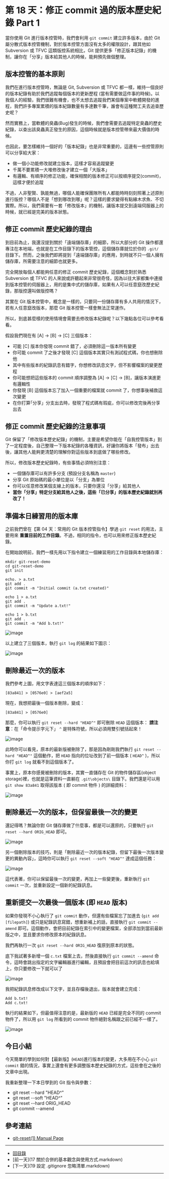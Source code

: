 第 18 天：修正 commit 過的版本歷史紀錄 Part 1
=============================================================

當你使用 Git 進行版本控管時，我們會利用 `git commit` 建立許多版本，由於 Git 屬分散式版本控管機制，對於版本控管方面沒有太多的權限設計，跟其他如 Subversion 或 TFVC 這類版控系統相比，Git 提供更多「修正版本記錄」的機制，讓你在「分享」版本給其他人的時候，能夠預先做個整理。

版本控管的基本原則
-------------------

我們在進行版本控管時，無論是 Git, Subversion 或 TFVC 都一樣，維持一個良好的版本紀錄有助於我們追蹤每個版本的更新歷程 (當有需要做這件事的時候)。以我個人的經驗，我們很難有機會，也不太想去追蹤我們某個專案中軟體開發的進程，我們許多專案累積的版本紀錄數量有多達數千筆，誰會有這種閒工夫去追查歷史呢？

然而實務上，當軟體的臭蟲(Bug)發生的時候，我們會需要去追蹤特定臭蟲的歷史紀錄，以查出該臭蟲真正發生的原因，這個時候就是版本控管帶來最大價值的時候。

也因此，要怎樣維持一個好的「版本紀錄」也是非常重要的，這邊有一些控管原則可以分享給大家：

* 做一個小功能修改就建立版本，這樣才容易追蹤變更
* 千萬不要累積一大堆修改後才建立一個「大版本」
* 有邏輯、有順序的修正功能，確保相關的版本修正可以按順序提交(commit)，這樣才便於追蹤

不過，人非聖賢、孰能無過，哪個人能確保團隊所有人都能時時刻刻照著上述原則進行版控？哪個人不是「想到哪改到哪」呢？這樣的要求變得有點緣木求魚、不切實際。所以，我們需要有一套「修改版本」的機制，讓版本提交到遠端伺服器上的時候，就已經是完美的版本狀態。


修正 commit 歷史紀錄的理由
---------------------------

到目前為止，我還沒提到關於「遠端儲存庫」的細節，所以大部分的 Git 操作都還專注在本地端，也就是在工作目錄下的版本管控，這個儲存庫就位於你的 `.git/` 目錄下。然而，之後我們即將提到「遠端儲存庫」的應用，到時就不只一個人擁有儲存庫，所需要注意的細節也就更多。

完全開放每個人都能夠任意的修正 commit 歷史紀錄，這個概念對於熟悉 Subversion 或 TFVC 的人來說或許聽起來非常很奇怪，因為以往大家都集中連接到版本控管的伺服器上，用的是集中式的儲存庫，如果有人可以任意竄改歷史紀錄，那版控還叫做版控嗎？

其實在 Git 版本控管中，概念是一樣的，只要同一份儲存庫有多人共用的情況下，若有人任意竄改版本，那麼 Git 版本控管一樣會無法正常運作。

所以，到底甚麼樣的使用情境會需要去修改版本紀錄呢？以下幾點各位可以參考看看。

假設我們現在有 [A] -> [B] -> [C] 三個版本：

* 可能 [C] 版本你發現 commit 錯了，必須刪除這一版本所有變更
* 你可能 commit 了之後才發現 [C] 這個版本其實只有測試程式碼，你也想刪除他
* 其中有些版本的紀錄訊息有錯字，你想修改訊息文字，但不影響檔案的變更歷程
* 你可能想把這些版本的 commit 順序調整為 [A] -> [C] -> [B]，讓版本演進更有邏輯性
* 你發現 [B] 這個版本忘了加入一個重要的檔案就 commit 了，你想事後補救這次變更
* 在你打算｢分享」分支出去時，發現了程式碼有瑕疵，你可以修改完後再分享出去

修正 commit 歷史紀錄的注意事項
-----------------------------

Git 保留了「修改版本歷史紀錄」的機制，主要是希望你能在「自我控管版本」到了一定程度後，自己整理一下版本紀錄的各種資訊，好讓你將版本「發布」出去後，讓其他人能夠更清楚的理解你對這些版本到底做了哪些修改。

所以，修改版本歷史紀錄時，有些事情必須特別注意：

* 一個儲存庫可以有許多分支 (預設分支名稱為 `master`)
* 分享 Git 原始碼的最小單位是以「分支」為單位
* 你可以任意修改某個支線上的版本，只要你還沒「分享」給其他人
* **當你「分享」特定分支給其他人之後，這些「已分享」的版本歷史紀錄就別再改了！**

準備本日練習用的版本庫
----------------------

之前我們曾在【第 04 天：常用的 Git 版本控管指令】學過 `git reset` 的用法，主要用來 **重置目前的工作目錄**。不過，相同的指令，也可以用來修正版本歷史紀錄。

在開始說明前，我們一樣先用以下指令建立一個練習用的工作目錄與本地儲存庫：
	
	mkdir git-reset-demo
	cd git-reset-demo
	git init
	
	echo. > a.txt
	git add .
	git commit -m "Initial commit (a.txt created)"
	
	echo 1 > a.txt
	git add .
	git commit -m "Update a.txt!"
	
	echo 1 > b.txt
	git add .
	git commit -m "Add b.txt!"

![image](https://f.cloud.github.com/assets/88981/1360658/71071c7c-37fa-11e3-867c-c80f57f3062d.png)

以上建立了三個版本，執行 `git log` 的結果如下圖示：

![image](https://f.cloud.github.com/assets/88981/1360663/8a4c9324-37fa-11e3-9b1c-b407b333c243.png)


刪除最近一次的版本
-------------------

我們參考上圖，用文字表達這三個版本的順序如下：

	[83a841] > [0576e0] > [aef2a5] 

現在，我想把最後一個版本刪除，變成：

	[83a841] > [0576e0]

那麼，你可以執行 `git reset --hard "HEAD^"` 即可刪除 `HEAD` 這個版本：
**請注意**：在「命令提示字元下」 `^` 是特殊符號，所以必須用雙引號括起來！

![image](https://f.cloud.github.com/assets/88981/1360710/3754b57e-37fb-11e3-9082-241f9d8e98ab.png)

此時你可以看見，原本的最新版被刪除了，那是因為剛剛我們執行 `git reset --hard "HEAD^"` 這個動作，把 `HEAD` 指向的位址改到了前一個版本 ( `HEAD^` )，所以你打 `git log` 就看不到這個版本了。

事實上，原本你感覺被刪除的版本，其實一直儲存在 Git 的物件儲存區(object storage)裡，也就是這筆資料一直躺在 `.git\objects\` 目錄下。我們還是可以用 `git show 83a841` 取得該版本 ( 即 commit 物件 ) 的詳細資料：

![image](https://f.cloud.github.com/assets/88981/1360770/03ef0aa8-37fc-11e3-8648-5aa7c3f0afab.png)

刪除最近一次的版本，但保留最後一次的變更
------------------------------------

還記得嗎？無論你對 Git 儲存庫做了什麼事，都是可以還原的，只要執行 `git reset --hard ORIG_HEAD` 即可。

![image](https://f.cloud.github.com/assets/88981/1360806/98ebe0b8-37fc-11e3-9e3e-c1a0d108a907.png)

另一個刪除版本的技巧，則是「刪除最近一次的版本紀錄，但留下最後一次版本變更的異動內容」，這時你可以執行 `git reset --soft "HEAD^"` 達成這個任務：

![image](https://f.cloud.github.com/assets/88981/1360829/e4dfc9e4-37fc-11e3-8a04-d54cbeaa2600.png)

這代表著，你可以保留最後一次的變更，再加上一些變更後，重新執行 `git commit` 一次，並重新設定一個新的紀錄訊息。

重新提交一次最後一個版本 (即 `HEAD` 版本)
-----------------------------------------

如果你發現不小心執行了 `git commit` 動作，但還有些檔案忘了加進去 (`git add [filepath]`) 或只是紀錄訊息寫錯，想重新補上的話，直接執行 `git commit --amend` 即可。這個動作，會把目前紀錄在索引中的變更檔案，全部添加到當前最新版之中，並且要求你修改原本的紀錄訊息。

我們再執行一次 `git reset --hard ORIG_HEAD` 復原到原本的狀態。

底下我試著多新增一個 `c.txt` 檔案上去，然後直接執行 `git commit --amend` 命令，這時會跳出指定的文字編輯器進行編輯，且預設會把目前這次的訊息也給填上，你只要修改一下就可以了

![image](https://f.cloud.github.com/assets/88981/1360911/26724278-37fe-11e3-8c42-51eae03df019.png)

我把紀錄訊息修改成以下文字，並且存檔後退出，版本就會建立完成：
	
	Add b.txt!
	Add c.txt!

執行的結果如下，但最值得注意的是，最新版的 `HEAD` 已經是完全不同的 commit 物件了，所以用 `git log` 所看到的 commit 物件絕對名稱跟之前已經不一樣了。

![image](https://f.cloud.github.com/assets/88981/1360945/d966842a-37fe-11e3-83f6-c36a7a7553e4.png)

今日小結
-------

今天簡單的學到如何對【最新版】(`HEAD`)進行版本的變更，大多用在不小心 `git commit` 錯的情況，事實上還會有更多調整版本歷史紀錄的方式，這些會在之後的文章中出現。

我重新整理一下本日學到的 Git 指令與參數：

* git reset --hard "HEAD^"
* git reset --soft "HEAD^"
* git reset --hard ORIG_HEAD
* git commit --amend 

參考連結
-------

* [git-reset(1) Manual Page](https://www.kernel.org/pub/software/scm/git/docs/git-reset.html)




-------
* [回目錄](../README.markdown)
* [前一天](17 關於合併的基本觀念與使用方式.markdown)
* [下一天](19 設定 .gitignore 忽略清單.markdown)

-------


